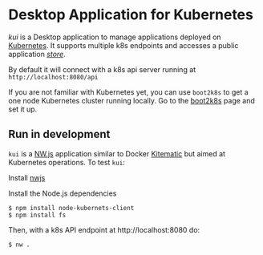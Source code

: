 Desktop Application for Kubernetes
==================================

_kui_ is a Desktop application to manage applications deployed on [Kubernetes](http://kubernetes.io).
It supports multiple k8s endpoints and accesses a public application [_store_](https://github.com/skippbox/appstore).

By default it will connect with a k8s api server running at `http://localhost:8080/api`

If you are not familiar with Kubernetes yet, you can use `boot2k8s` to get a one node Kubernetes cluster running locally.
Go to the [boot2k8s](https://github.com/skippbox/boot2k8s) page and set it up.

Run in development
------------------

`kui` is a [NW.js](http://nwjs.io) application similar to Docker [Kitematic](https://kitematic.com) but aimed at Kubernetes operations.
To test `kui`:

Install [nwjs](https://github.com/nwjs/nw.js)

Install the Node.js dependencies

    $ npm install node-kubernets-client
    $ npm install fs

Then, with a k8s API endpoint at http://localhost:8080 do:

    $ nw .

